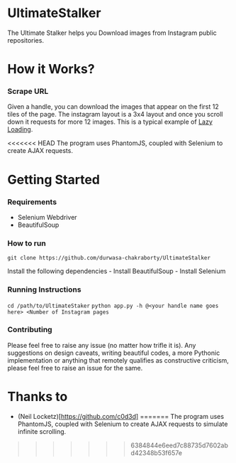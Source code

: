 # UltimateStalker
The Ultimate Stalker helps you Download images from Instagram public repositories.


# How it Works?

### Scrape URL
Given a handle, you can download the images that appear on the first 12 tiles of the page. The instagram layout is a 3x4 layout and once you scroll down it requests for more 12 images. This is a typical example of [Lazy Loading](https://en.wikipedia.org/wiki/Lazy_loading).

<<<<<<< HEAD
The program uses PhantomJS, coupled with Selenium to create AJAX requests.

# Getting Started 

### Requirements

- Selenium Webdriver 
- BeautifulSoup

### How to run 

`git clone https://github.com/durwasa-chakraborty/UltimateStalker`

Install the following dependencies
	- Install BeautifulSoup
	- Install Selenium 

### Running Instructions 

`cd /path/to/UltimateStaker`
`python app.py -h @<your handle name goes here> <Number of Instagram pages`

### Contributing

Please feel free to raise any issue (no matter how trifle it is). Any suggestions on design caveats, writing beautiful codes, a more Pythonic implementation or anything that remotely qualifies as constructive criticism, please feel free to raise an issue for the same.



# Thanks to

- (Neil Locketz)[https://github.com/c0d3d]
=======
The program uses PhantomJS, coupled with Selenium to create AJAX requests to simulate infinite scrolling.
>>>>>>> 6384844e6eed7c88735d7602abd42348b53f657e


